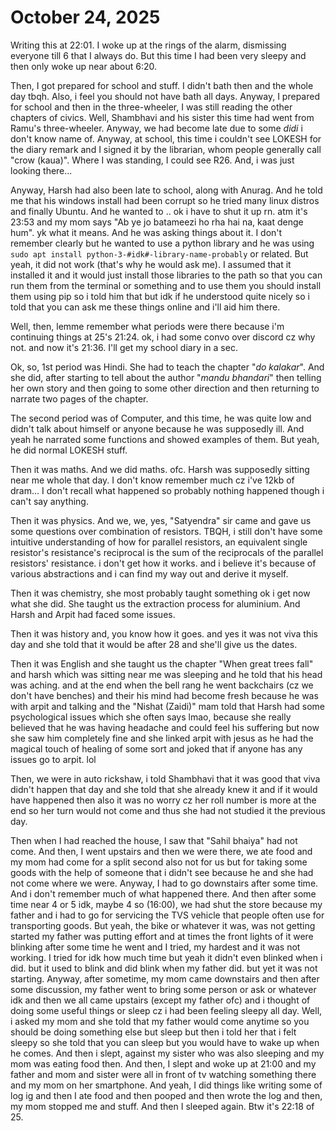 # October 24, 2025

Writing this at 22:01.
I woke up at the rings of the alarm, dismissing everyone till 6 that I always
do. But this time I had been very sleepy and then only woke up near about 6:20.

Then, I got prepared for school and stuff. I didn't bath then and the whole day
tbqh. Also, i feel you should not have bath all days. Anyway, I prepared for
school and then in the three-wheeler, I was still reading the other chapters of
civics. Well, Shambhavi and his sister this time had went from Ramu's
three-wheeler. Anyway, we had become late due to some _didi_ i don't know name
of. Anyway, at school, this time i couldn't see LOKESH for the diary remark and
I signed it by the librarian, whom people generally call "crow (kaua)". Where I
was standing, I could see R26. And, i was just looking there...

Anyway, Harsh had also been late to school, along with Anurag. And he told me
that his windows install had been corrupt so he tried many linux distros and
finally Ubuntu. And he wanted to .. ok i have to shut it up rn. atm it's 23:53
and my mom says "Ab ye jo batameezi ho rha hai na, kaat denge hum". yk what it
means. And he was asking things about it. I don't remember clearly but he wanted
to use a python library and he was using `sudo apt install
python-3-#idk#-library-name-probably` or related. But yeah, it did not work
(that's why he would ask me). I assumed that it installed it and it would just
install those libraries to the path so that you can run them from the terminal
or something and to use them you should install them using pip so i told him
that but idk if he understood quite nicely so i told that you can ask me these
things online and i'll aid him there.

Well, then, lemme remember what periods were there because i'm continuing things
at 25's 21:24. ok, i had some convo over discord cz why not. and now it's 21:36.
I'll get my school diary in a sec.

Ok, so, 1st period was Hindi. She had to teach the chapter "_do kalakar_". And
she did, after starting to tell about the author "_mandu bhandari_" then telling
her own story and then going to some other direction and then returning to
narrate two pages of the chapter.

The second period was of Computer, and this time, he was quite low and didn't
talk about himself or anyone because he was supposedly ill. And yeah he narrated
some functions and showed examples of them. But yeah, he did normal LOKESH
stuff.

Then it was maths. And we did maths. ofc. Harsh was supposedly sitting near me
whole that day. I don't know remember much cz i've 12kb of dram...
I don't recall what happened so probably nothing happened though i can't say
anything.

Then it was physics. And we, we, yes, "Satyendra" sir came and gave us some
questions over combination of resistors. TBQH, i still don't have some intuitive
understanding of how for parallel resistors, an equivalent single resistor's
resistance's reciprocal is the sum of the reciprocals of the parallel resistors'
resistance. i don't get how it works. and i believe it's because of various
abstractions and i can find my way out and derive it myself.

Then it was chemistry, she most probably taught something ok i get now what she
did. She taught us the extraction process for aluminium. And Harsh and Arpit had
faced some issues.

Then it was history and, you know how it goes. and yes it was not viva this day
and she told that it would be after 28 and she'll give us the dates.

Then it was English and she taught us the chapter "When great trees fall" and
harsh which was sitting near me was sleeping and he told that his head was
aching. and at the end when the bell rang he went backchairs (cz we don't have
benches) and their his mind had become fresh because he was with arpit and
talking and the "Nishat (Zaidi)" mam told that Harsh had some psychological
issues which she often says lmao, because she really believed that he was having
headache and could feel his suffering but now she saw him completely fine and
she linked arpit with jesus as he had the magical touch of healing of some sort
and joked that if anyone has any issues go to arpit. lol

Then, we were in auto rickshaw, i told Shambhavi that it was good that viva
didn't happen that day and she told that she already knew it and if it would
have happened then also it was no worry cz her roll number is more at the end so
her turn would not come and thus she had not studied it the previous day.

Then when I had reached the house, I saw that "Sahil bhaiya" had not come. And
then, I went upstairs and then we were there, we ate food and my mom had come
for a split second also not for us but for taking some goods with the help of
someone that i didn't see because he and she had not come where we were. Anyway,
I had to go downstairs after some time. And i don't remember much of what
happened there. And then after some time near 4 or 5 idk, maybe 4 so (16:00), we
had shut the store because my father and i had to go for servicing the TVS
vehicle that people often use for transporting goods. But yeah, the bike or
whatever it was, was not getting started my father was putting effort and at
times the front lights of it were blinking after some time he went and I tried,
my hardest and it was not working. I tried for idk how much time but yeah it
didn't even blinked when i did. but it used to blink and did blink when my
father did. but yet it was not starting. Anyway, after sometime, my mom came
downstairs and then after some discussion, my father went to bring some person
or ask or whatever idk and then we all came upstairs (except my father ofc) and
i thought of doing some useful things or sleep cz i had been feeling sleepy all
day. Well, i asked my mom and she told that my father would come anytime so you
should be doing something else but sleep but then i told her that i felt sleepy
so she told that you can sleep but you would have to wake up when he comes. And
then i slept, against my sister who was also sleeping and my mom was eating food
then. And then, I slept and woke up at 21:00 and my father and mom and sister
were all in front of tv watching something there and my mom on her smartphone.
And yeah, I did things like writing some of log ig and then I ate food and then
pooped and then wrote the log and then, my mom stopped me and stuff. And then I
sleeped again. Btw it's 22:18 of 25.
